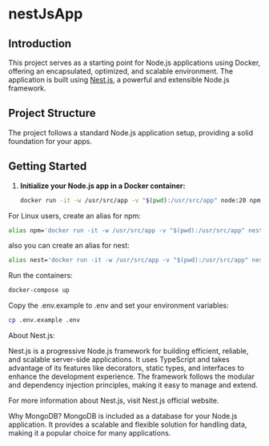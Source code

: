 # nestJsApp

## Introduction

This project serves as a starting point for Node.js applications using Docker, offering an encapsulated, optimized, and scalable environment. The application is built using [Nest.js](https://nestjs.com/), a powerful and extensible Node.js framework.

## Project Structure

The project follows a standard Node.js application setup, providing a solid foundation for your apps.

## Getting Started

1. **Initialize your Node.js app in a Docker container:**

   ```bash
   docker run -it -w /usr/src/app -v "$(pwd):/usr/src/app" node:20 npm init -y
   ```

For Linux users, create an alias for npm:

```bash
alias npm='docker run -it -w /usr/src/app -v "$(pwd):/usr/src/app" nestjsapp-app npm'
```

also you can create an alias for nest:

```bash
alias nest='docker run -it -w /usr/src/app -v "$(pwd):/usr/src/app" nestjsapp-app nest'
```

Run the containers:

```bash
docker-compose up
```

Copy the .env.example to .env and set your environment variables:

```bash
cp .env.example .env
```

About Nest.js:

Nest.js is a progressive Node.js framework for building efficient, reliable, and scalable server-side applications. It uses TypeScript and takes advantage of its features like decorators, static types, and interfaces to enhance the development experience. The framework follows the modular and dependency injection principles, making it easy to manage and extend.

For more information about Nest.js, visit Nest.js official website.

Why MongoDB?
MongoDB is included as a database for your Node.js application. It provides a scalable and flexible solution for handling data, making it a popular choice for many applications.